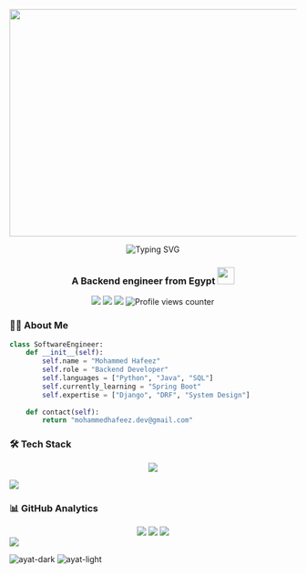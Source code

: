 <p align="center">
<!--   <a>
    <img src="https://mir-s3-cdn-cf.behance.net/project_modules/max_1200/22b22287602523.5dbd29081561d.gif" width="1920" height="400">
  </a> -->
 <a>
    <img src="https://camo.githubusercontent.com/4c3fd71b359cd5dfadc21247cde8f16ecbe5d41db8ac79ef28e3091ab02a8bef/68747470733a2f2f6d69722d73332d63646e2d63662e626568616e63652e6e65742f70726f6a6563745f6d6f64756c65732f6d61785f313230302f3831626234623136353638343031392e363430623630333864313333652e676966" width="1920" height="400">
  </a>
</p>

<div align="center">
  <img src="https://readme-typing-svg.demolab.com?font=Fira+Code&weight=600&size=30&duration=4000&pause=1000&color=66FCF1&center=true&vCenter=true&width=600&lines=Hi%F0%9F%91%8B%2C+I'm+Mohammed+Hafeez;Backend+Engineer+%F0%9F%92%BB;Python+%7C+Django+%7C+DRF+%7C+Docker" alt="Typing SVG" />
</div>

<h3 align="center">A Backend engineer from Egypt <img src="https://media.giphy.com/media/WUlplcMpOCEmTGBtBW/giphy.gif" width="30"></h3>

<p align="center">
  <a href="https://www.linkedin.com/in/mohammed-hafeez-574306235"><img src="https://img.shields.io/badge/-LinkedIn-0A66C2?style=flat&logo=LinkedIn&logoColor=white"/></a>
  <a href="https://twitter.com/mohamedhafeez0"><img src="https://img.shields.io/badge/-Twitter-1DA1F2?style=flat&logo=Twitter&logoColor=white"/></a>
  <a href="mailto:mohammedhafeez.dev@gmail.com"><img src="https://img.shields.io/badge/-Email-EA4335?style=flat&logo=Gmail&logoColor=white"/></a>
  <img alt="Profile views counter" src="https://komarev.com/ghpvc/?username=muhammedhafeez&label=Views&color=8a2be2&style=flat-square&abbreviated=true&base=12000" />

### 👨‍💻 About Me

```python
class SoftwareEngineer:
    def __init__(self):
        self.name = "Mohammed Hafeez"
        self.role = "Backend Developer"
        self.languages = ["Python", "Java", "SQL"]
        self.currently_learning = "Spring Boot"
        self.expertise = ["Django", "DRF", "System Design"]
        
    def contact(self):
        return "mohammedhafeez.dev@gmail.com"
```

### 🛠️ Tech Stack

<p align="center">
  <a href="https://skillicons.dev">
    <img src="https://skillicons.dev/icons?i=python,django,java,spring,aws,git,firebase,flutter,nodejs,postgresql,mysql,sqlite,postman,cpp,arduino&perline=8" />
  </a>
</p>

<img src="https://user-images.githubusercontent.com/73097560/115834477-dbab4500-a447-11eb-908a-139a6edaec5c.gif">

### 📊 GitHub Analytics

<div align="center">
  <img src="https://github-readme-stats.vercel.app/api?username=MUHAMMEDHAFEEZ&show_icons=true&theme=tokyonight&hide_border=true&width=300" />
  <img src="https://github-readme-stats.vercel.app/api/top-langs/?username=MUHAMMEDHAFEEZ&layout=compact&theme=tokyonight&hide_border=true&width=300" />
  <img src="https://github-readme-activity-graph.vercel.app/graph?username=MUHAMMEDHAFEEZ&theme=tokyonight&area=true&hide_border=true&width=300" />
</div>

<img src="https://user-images.githubusercontent.com/73097560/115834477-dbab4500-a447-11eb-908a-139a6edaec5c.gif">

![ayat-dark](https://github.com/user-attachments/assets/916aad76-a56d-4e72-a2de-5f70d5ecde93#gh-dark-mode-only&cache_seconds=1800&count_private=true)
![ayat-light](https://github.com/user-attachments/assets/1ba2bd51-f9b2-4080-b48b-7f6dd9845336#gh-light-mode-only)


